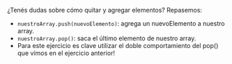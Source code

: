 ¿Tenés dudas sobre cómo quitar y agregar elementos? Repasemos:

* `nuestroArray.push(nuevoElemento)`: agrega un nuevoElemento a nuestro array.
* `nuestroArray.pop()`: saca el último elemento de nuestro array.
* Para este ejercicio es clave utilizar el doble comportamiento del pop() que vímos en el ejercicio anterior!